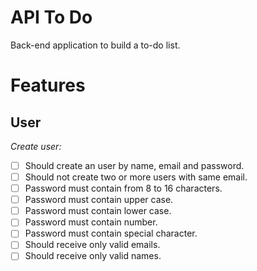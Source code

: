 # API To Do
Back-end application to build a to-do list.

# Features

## User

*Create user:*
- [ ] Should create an user by name, email and password.
- [ ] Should not create two or more users with same email.
- [ ] Password must contain from 8 to 16 characters.
- [ ] Password must contain upper case.
- [ ] Password must contain lower case.
- [ ] Password must contain number.
- [ ] Password must contain special character.
- [ ] Should receive only valid emails.
- [ ] Should receive only valid names.